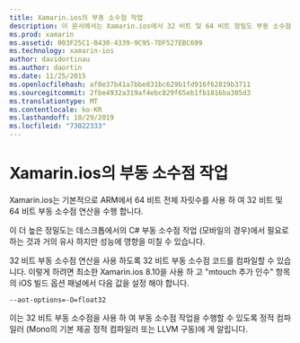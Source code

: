 ```yaml
---
title: Xamarin.ios의 부동 소수점 작업
description: 이 문서에서는 Xamarin.ios에서 32 비트 및 64 비트 정밀도 부동 소수점 연산을 처리 하 고 성능에 관련 된 영향을 설명 하는 방법을 설명 합니다.
ms.prod: xamarin
ms.assetid: 003F25C1-B430-4339-9C95-7DF527EBC699
ms.technology: xamarin-ios
author: davidortinau
ms.author: daortin
ms.date: 11/25/2015
ms.openlocfilehash: af0e37b41a7bbe831bc629b1fd916f62819b3711
ms.sourcegitcommit: 2fbe4932a319af4ebc829f65eb1fb1816ba305d3
ms.translationtype: MT
ms.contentlocale: ko-KR
ms.lasthandoff: 10/29/2019
ms.locfileid: "73022333"
---
```

# <a name="floating-point-operations-in-xamarinios"></a>Xamarin.ios의 부동 소수점 작업

Xamarin.ios는 기본적으로 ARM에서 64 비트 전체 자릿수를 사용 하 여 32 비트 및 64 비트 부동 소수점 연산을 수행 합니다.  

이 더 높은 정밀도는 데스크톱에서의 C# 부동 소수점 작업 (모바일의 경우)에서 필요로 하는 것과 거의 유사 하지만 성능에 영향을 미칠 수 있습니다.

32 비트 부동 소수점 연산을 사용 하도록 32 비트 부동 소수점 코드를 컴파일할 수 있습니다.  이렇게 하려면 최소한 Xamarin.ios 8.10을 사용 하 고 "mtouch 추가 인수" 항목의 iOS 빌드 옵션 패널에서 다음 값을 설정 해야 합니다.

```
--aot-options=-O=float32
```

이는 32 비트 부동 소수점을 사용 하 여 부동 소수점 작업을 수행할 수 있도록 정적 컴파일러 (Mono의 기본 제공 정적 컴파일러 또는 LLVM 구동)에 게 알립니다.
